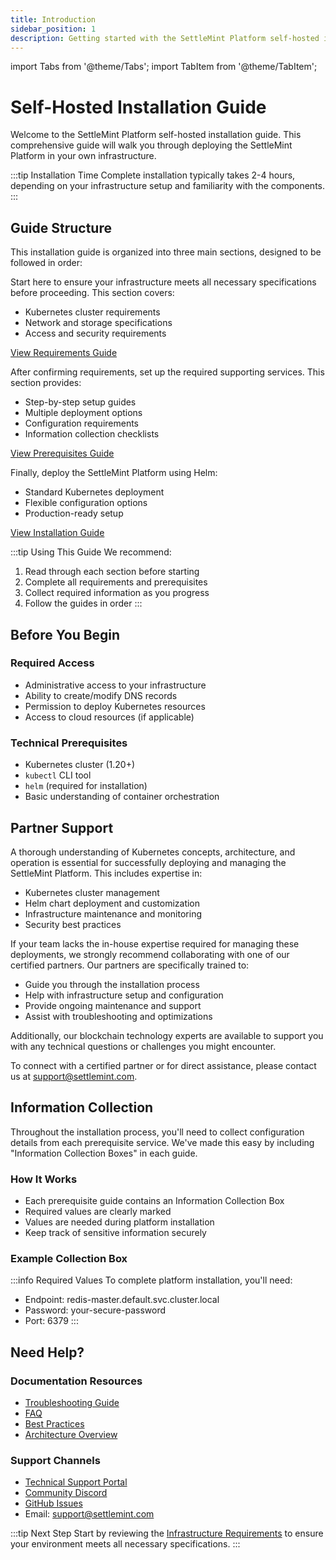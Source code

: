 ```yaml
---
title: Introduction
sidebar_position: 1
description: Getting started with the SettleMint Platform self-hosted installation
---
```


import Tabs from '@theme/Tabs';
import TabItem from '@theme/TabItem';

# Self-Hosted Installation Guide

Welcome to the SettleMint Platform self-hosted installation guide. This comprehensive guide will walk you through deploying the SettleMint Platform in your own infrastructure.

:::tip Installation Time
Complete installation typically takes 2-4 hours, depending on your infrastructure setup and familiarity with the components.
:::

## Guide Structure

This installation guide is organized into three main sections, designed to be followed in order:

<Tabs>
<TabItem value="requirements" label="1. Requirements" default>

Start here to ensure your infrastructure meets all necessary specifications before proceeding. This section covers:
* Kubernetes cluster requirements
* Network and storage specifications
* Access and security requirements

[View Requirements Guide](./infrastructure-requirements)

</TabItem>
<TabItem value="prerequisites" label="2. Prerequisites">

After confirming requirements, set up the required supporting services. This section provides:
* Step-by-step setup guides
* Multiple deployment options
* Configuration requirements
* Information collection checklists

[View Prerequisites Guide](./prerequisites/overview)

</TabItem>
<TabItem value="installation" label="3. Installation">

Finally, deploy the SettleMint Platform using Helm:
* Standard Kubernetes deployment
* Flexible configuration options
* Production-ready setup

[View Installation Guide](./platform-installation/overview)

</TabItem>
</Tabs>

:::tip Using This Guide
We recommend:
1. Read through each section before starting
2. Complete all requirements and prerequisites
3. Collect required information as you progress
4. Follow the guides in order
:::

## Before You Begin

<div className="row margin-bottom--lg">
<div className="col col--6">

### Required Access
* Administrative access to your infrastructure
* Ability to create/modify DNS records
* Permission to deploy Kubernetes resources
* Access to cloud resources (if applicable)

</div>
<div className="col col--6">

### Technical Prerequisites
* Kubernetes cluster (1.20+)
* `kubectl` CLI tool
* `helm` (required for installation)
* Basic understanding of container orchestration

</div>
</div>

## Partner Support

A thorough understanding of Kubernetes concepts, architecture, and operation is essential for successfully deploying and managing the SettleMint Platform. This includes expertise in:
- Kubernetes cluster management
- Helm chart deployment and customization
- Infrastructure maintenance and monitoring
- Security best practices

If your team lacks the in-house expertise required for managing these deployments, we strongly recommend collaborating with one of our certified partners. Our partners are specifically trained to:
- Guide you through the installation process
- Help with infrastructure setup and configuration
- Provide ongoing maintenance and support
- Assist with troubleshooting and optimizations

Additionally, our blockchain technology experts are available to support you with any technical questions or challenges you might encounter.

To connect with a certified partner or for direct assistance, please contact us at support@settlemint.com.

## Information Collection

Throughout the installation process, you'll need to collect configuration details from each prerequisite service. We've made this easy by including "Information Collection Boxes" in each guide.

<div className="row margin-bottom--lg">
<div className="col col--6">

### How It Works
* Each prerequisite guide contains an Information Collection Box
* Required values are clearly marked
* Values are needed during platform installation
* Keep track of sensitive information securely

</div>
<div className="col col--6">

### Example Collection Box
:::info Required Values
To complete platform installation, you'll need:
- Endpoint: redis-master.default.svc.cluster.local
- Password: your-secure-password
- Port: 6379
:::

</div>
</div>


## Need Help?

<div className="row margin-bottom--lg">
<div className="col col--6">

### Documentation Resources
* [Troubleshooting Guide](../troubleshooting)
* [FAQ](../faq)
* [Best Practices](../best-practices)
* [Architecture Overview](../architecture)

</div>
<div className="col col--6">

### Support Channels
* [Technical Support Portal](https://support.settlemint.com)
* [Community Discord](https://discord.gg/settlemint)
* [GitHub Issues](https://github.com/settlemint/platform/issues)
* Email: support@settlemint.com

</div>
</div>

:::tip Next Step
Start by reviewing the [Infrastructure Requirements](./infrastructure-requirements) to ensure your environment meets all necessary specifications.
:::